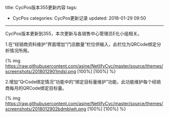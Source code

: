 title: CycPos版本355更新内容
tags:
  - CycPos
categories: CycPos更新记录
updated: 2018-01-29 09:50
---
CycPos版本更新到355，本次更新与各销售中心管理员E化小组相关。

1.在“经销商资料维护”界面增加“门店数量”栏位供输入，此栏位为QRCode绑定分析情况所用。

{% img https://raw.githubusercontent.com/asine/NetlifyCyc/master/source/themes/screenshots/2018012901mdsl.png [100%] [100%] %}  

2.增加“QrCode绑定情况”功能中的“绑定目标量维护”功能，此功能维护每个经销商每月的QRCode绑定目标量。

{% img https://raw.githubusercontent.com/asine/NetlifyCyc/master/source/themes/screenshots/2018012902bdmblwh.png [100%] [100%] %}  


